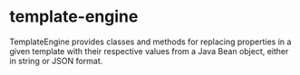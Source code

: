# template-engine

TemplateEngine provides classes and methods for replacing properties in a given template with their respective values from a Java Bean object, either in string or JSON format.
